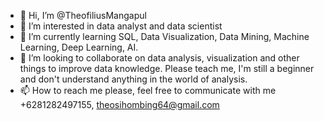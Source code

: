 - 👋 Hi, I’m @TheofiliusMangapul
- 👀 I’m interested in data analyst and data scientist
- 🌱 I’m currently learning SQL, Data Visualization, Data Mining, Machine Learning, Deep Learning, AI.
- 💞️ I’m looking to collaborate on data analysis, visualization and other things to improve data knowledge. Please teach me, I'm still a beginner and don't understand anything in the world of analysis.
- 📫 How to reach me please, feel free to communicate with me +6281282497155, theosihombing64@gmail.com

<!---
TheofiliusMangapul/TheofiliusMangapul is a ✨ special ✨ repository because its `README.md` (this file) appears on your GitHub profile.
You can click the Preview link to take a look at your changes.
--->
